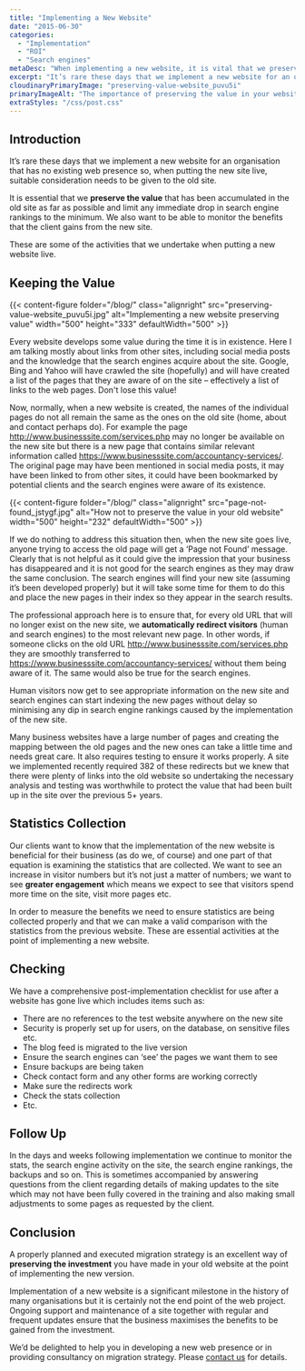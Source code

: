 ```yaml
---
title: "Implementing a New Website"
date: "2015-06-30"
categories:
  - "Implementation"
  - "ROI"
  - "Search engines"
metaDesc: "When implementing a new website, it is vital that we preserve the value accumulated in the old site and limit any drop in Google rankings to a minimum."
excerpt: "It’s rare these days that we implement a new website for an organisation that has no existing web presence so, when putting the new site live, suitable consideration needs to be given to the old site. It is essential that we <strong>preserve the value that has been accumulated in the old site</strong> as far as possible. We also want to be able to monitor the benefits that the client gains from the new site. These are some of the activities that we undertake when putting a new website live."
cloudinaryPrimaryImage: "preserving-value-website_puvu5i"
primaryImageAlt: "The importance of preserving the value in your website"
extraStyles: "/css/post.css"
---
```


## Introduction

It’s rare these days that we implement a new website for an organisation that has no existing web presence so, when putting the new site live, suitable consideration needs to be given to the old site.

It is essential that we **preserve the value** that has been accumulated in the old site as far as possible and limit any immediate drop in search engine rankings to the minimum. We also want to be able to monitor the benefits that the client gains from the new site.

These are some of the activities that we undertake when putting a new website live.

## Keeping the Value

{{< content-figure folder="/blog/"
class="alignright"
src="preserving-value-website_puvu5i.jpg"
alt="Implementing a new website preserving value"
width="500" height="333" defaultWidth="500" >}}

Every website develops some value during the time it is in existence. Here I am talking mostly about links from other sites, including social media posts and the knowledge that the search engines acquire about the site. Google, Bing and Yahoo will have crawled the site (hopefully) and will have created a list of the pages that they are aware of on the site – effectively a list of links to the web pages. Don't lose this value!

Now, normally, when a new website is created, the names of the individual pages do not all remain the same as the ones on the old site (home, about and contact perhaps do). For example the page http://www.businesssite.com/services.php may no longer be available on the new site but there is a new page that contains similar relevant information called https://www.businesssite.com/accountancy-services/. The original page may have been mentioned in social media posts, it may have been linked to from other sites, it could have been bookmarked by potential clients and the search engines were aware of its existence.

{{< content-figure folder="/blog/"
class="alignright"
src="page-not-found_jstygf.jpg"
alt="How not to preserve the value in your old website"
width="500" height="232" defaultWidth="500" >}}

If we do nothing to address this situation then, when the new site goes live, anyone trying to access the old page will get a ‘Page not Found’ message. Clearly that is not helpful as it could give the impression that your business has disappeared and it is not good for the search engines as they may draw the same conclusion. The search engines will find your new site (assuming it’s been developed properly) but it will take some time for them to do this and place the new pages in their index so they appear in the search results.

The professional approach here is to ensure that, for every old URL that will no longer exist on the new site, we **automatically redirect visitors** (human and search engines) to the most relevant new page. In other words, if someone clicks on the old URL http://www.businesssite.com/services.php they are smoothly transferred to https://www.businesssite.com/accountancy-services/ without them being aware of it. The same would also be true for the search engines.

Human visitors now get to see appropriate information on the new site and search engines can start indexing the new pages without delay so minimising any dip in search engine rankings caused by the implementation of the new site.

Many business websites have a large number of pages and creating the mapping between the old pages and the new ones can take a little time and needs great care. It also requires testing to ensure it works properly. A site we implemented recently required 382 of these redirects but we knew that there were plenty of links into the old website so undertaking the necessary analysis and testing was worthwhile to protect the value that had been built up in the site over the previous 5+ years.

## Statistics Collection

Our clients want to know that the implementation of the new website is beneficial for their business (as do we, of course) and one part of that equation is examining the statistics that are collected. We want to see an increase in visitor numbers but it’s not just a matter of numbers; we want to see **greater engagement** which means we expect to see that visitors spend more time on the site, visit more pages etc.

In order to measure the benefits we need to ensure statistics are being collected properly and that we can make a valid comparison with the statistics from the previous website. These are essential activities at the point of implementing a new website.

## Checking

We have a comprehensive post-implementation checklist for use after a website has gone live which includes items such as:

- There are no references to the test website anywhere on the new site
- Security is properly set up for users, on the database, on sensitive files etc.
- The blog feed is migrated to the live version
- Ensure the search engines can ‘see’ the pages we want them to see
- Ensure backups are being taken
- Check contact form and any other forms are working correctly
- Make sure the redirects work
- Check the stats collection
- Etc.

## Follow Up

In the days and weeks following implementation we continue to monitor the stats, the search engine activity on the site, the search engine rankings, the backups and so on. This is sometimes accompanied by answering questions from the client regarding details of making updates to the site which may not have been fully covered in the training and also making small adjustments to some pages as requested by the client.

## Conclusion

A properly planned and executed migration strategy is an excellent way of **preserving the investment** you have made in your old website at the point of implementing the new version.

Implementation of a new website is a significant milestone in the history of many organisations but it is certainly not the end point of the web project. Ongoing support and maintenance of a site together with regular and frequent updates ensure that the business maximises the benefits to be gained from the investment.

We’d be delighted to help you in developing a new web presence or in providing consultancy on migration strategy. Please [contact us](/contact/) for details.
